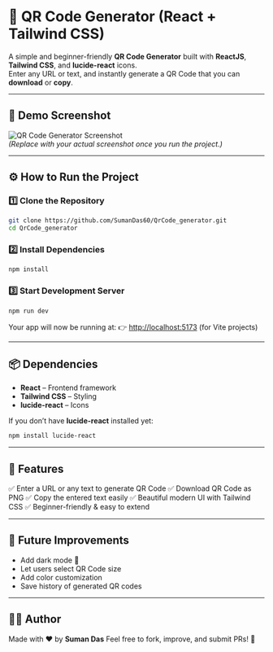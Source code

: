 # 🎉 QR Code Generator (React + Tailwind CSS)

A simple and beginner-friendly **QR Code Generator** built with **ReactJS**, **Tailwind CSS**, and **lucide-react** icons.  
Enter any URL or text, and instantly generate a QR Code that you can **download** or **copy**.

---

## 📌 Demo Screenshot
![QR Code Generator Screenshot]()  
*(Replace with your actual screenshot once you run the project.)*

---

## ⚙️ How to Run the Project

### 1️⃣ Clone the Repository
```bash
git clone https://github.com/SumanDas60/QrCode_generator.git
cd QrCode_generator
````

### 2️⃣ Install Dependencies

```bash
npm install
```

### 3️⃣ Start Development Server

```bash
npm run dev
```

Your app will now be running at:
👉 [http://localhost:5173](http://localhost:5173) (for Vite projects)

---

## 📦 Dependencies

* **React** – Frontend framework
* **Tailwind CSS** – Styling
* **lucide-react** – Icons

If you don’t have **lucide-react** installed yet:

```bash
npm install lucide-react
```

---

## 🎯 Features

✅ Enter a URL or any text to generate QR Code
✅ Download QR Code as PNG
✅ Copy the entered text easily
✅ Beautiful modern UI with Tailwind CSS
✅ Beginner-friendly & easy to extend

---

## 🔮 Future Improvements

* Add dark mode 🌙
* Let users select QR Code size
* Add color customization
* Save history of generated QR codes

---

## 👨‍💻 Author

Made with ❤️ by **Suman Das**
Feel free to fork, improve, and submit PRs! 🚀
